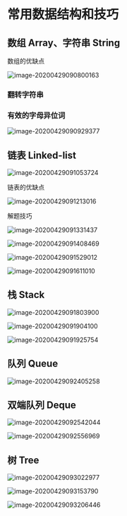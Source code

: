 # 常用数据结构和技巧

## 数组 Array、字符串 String

数组的优缺点

![image-20200429090800163](https://gitee.com/wugenqiang/PictureBed/raw/master/CS-Notes/20200429090810.png)

### 翻转字符串



### 有效的字母异位词

![image-20200429090929377](https://gitee.com/wugenqiang/PictureBed/raw/master/CS-Notes/20200429090931.png)

## 链表 Linked-list

![image-20200429091053724](https://gitee.com/wugenqiang/PictureBed/raw/master/CS-Notes/20200429091055.png)

链表的优缺点

![image-20200429091213016](https://gitee.com/wugenqiang/PictureBed/raw/master/CS-Notes/20200429091214.png)

解题技巧

![image-20200429091331437](https://gitee.com/wugenqiang/PictureBed/raw/master/CS-Notes/20200429091332.png)

![image-20200429091408469](https://gitee.com/wugenqiang/PictureBed/raw/master/CS-Notes/20200429091409.png)

![image-20200429091529012](https://gitee.com/wugenqiang/PictureBed/raw/master/CS-Notes/20200429091530.png)

![image-20200429091611010](https://gitee.com/wugenqiang/PictureBed/raw/master/CS-Notes/20200429091612.png)

## 栈 Stack

![image-20200429091803900](https://gitee.com/wugenqiang/PictureBed/raw/master/CS-Notes/20200429091805.png)

![image-20200429091904100](https://gitee.com/wugenqiang/PictureBed/raw/master/CS-Notes/20200429091905.png)

![image-20200429091925754](https://gitee.com/wugenqiang/PictureBed/raw/master/CS-Notes/20200429091927.png)



## 队列 Queue

![image-20200429092405258](https://gitee.com/wugenqiang/PictureBed/raw/master/CS-Notes/20200429092406.png)

## 双端队列 Deque

![image-20200429092542044](https://gitee.com/wugenqiang/PictureBed/raw/master/CS-Notes/20200429092543.png)



![image-20200429092556969](https://gitee.com/wugenqiang/PictureBed/raw/master/CS-Notes/20200429092558.png)



## 树 Tree

![image-20200429093022977](https://gitee.com/wugenqiang/PictureBed/raw/master/CS-Notes/20200429093024.png)

![image-20200429093153790](https://gitee.com/wugenqiang/PictureBed/raw/master/CS-Notes/20200429093155.png)

![image-20200429093206446](https://gitee.com/wugenqiang/PictureBed/raw/master/CS-Notes/20200429093207.png)